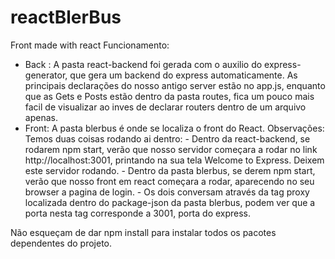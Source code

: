 # reactBlerBus
Front made with react
Funcionamento:
  - Back :
    A pasta react-backend foi gerada com o auxilio do express-generator, que gera um backend do express automaticamente. As principais declarações do nosso antigo server estão no app.js, enquanto que as Gets e Posts estão dentro da pasta routes, fica um pouco mais facil de visualizar ao inves de declarar routers dentro de um arquivo apenas.
   - Front:
    A pasta blerbus é onde se localiza o front do React.
Observações:
  Temos duas coisas rodando ai dentro: 
    - Dentro da react-backend, se rodarem npm start, verão que nosso servidor começara a rodar no link http://localhost:3001, printando na sua tela Welcome to Express. Deixem este servidor rodando.
    - Dentro da pasta blerbus, se derem npm start, verão que nosso front em react começara a rodar, aparecendo no seu browser a pagina de login. 
    - Os dois conversam através da tag proxy localizada dentro do package-json da pasta blerbus, podem ver que a porta nesta tag corresponde a 3001, porta do express.

Não esqueçam de dar npm install para instalar todos os pacotes dependentes do projeto.
